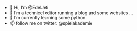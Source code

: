 - 👋 Hi, I’m @EdelJeti
- 👀 I’m a technicel editor running a blog and some websites ...
- 🌱 I’m currently learning some python.
- 📫 follow me on twitter: @spielakademie

<!---
EdelJeti/EdelJeti is a ✨ special ✨ repository because its `README.md` (this file) appears on your GitHub profile.
You can click the Preview link to take a look at your changes.
--->
